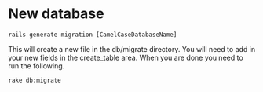 # New database

`rails generate migration [CamelCaseDatabaseName]`

This will create a new file in the db/migrate directory. You will need to add in your new fields in the create_table area. When you are done you need to run the following.

`rake db:migrate`
